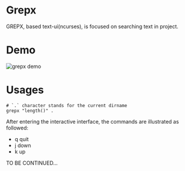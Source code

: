 # Grepx
GREPX, based text-ui(ncurses), is focused on searching text in project.

# Demo
![grepx demo](https://github.com/GenialX/assets/blob/master/github.com/grepx/grepx_demo_1.gif)

# Usages

```shell
# `.` character stands for the current dirname
grepx "length()" .
```

After entering the interactive interface, the commands are illustrated as followed:
 - q quit
 - j down
 - k up

TO BE CONTINUED...
